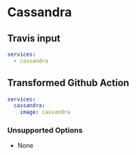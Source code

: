 # Cassandra

## Travis input

```yaml
services:
  - cassandra
```

## Transformed Github Action

```yaml
services: 
  cassandra:
    image: cassandra
```

### Unsupported Options

- None

